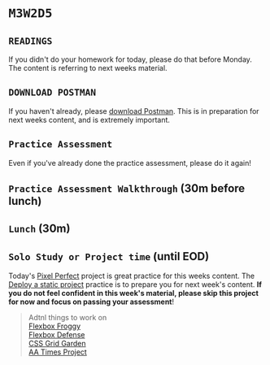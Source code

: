# `M3W2D5`

## `READINGS`

If you didn't do your homework for today, please do that before Monday. The content is referring to next weeks material.

## `DOWNLOAD POSTMAN`

If you haven't already, please [download Postman](https://open.appacademy.io/learn/js-py---pt-may-2022-online/week-14---css/download-postman). This is in preparation for next weeks content, and is extremely important.

## `Practice Assessment`

Even if you've already done the practice assessment, please do it again!

## `Practice Assessment Walkthrough` (30m before lunch)

## `Lunch` (30m)

## `Solo Study or Project time` (until EOD)

Today's [Pixel Perfect](https://open.appacademy.io/learn/js-py---pt-may-2022-online/week-14---css/pixel-perfect-clone-long-practice) project is great practice for this weeks content. The [Deploy a static project](https://open.appacademy.io/learn/js-py---pt-may-2022-online/week-14---css/solo-practice--deploy-a-static-project) practice is to prepare you for next week's content. **If you do not feel confident in this week's material, please skip this project for now and focus on passing your assessment**!

> Adtnl things to work on<br>
[Flexbox Froggy](https://flexboxfroggy.com/)<br>
[Flexbox Defense](http://www.flexboxdefense.com/)<br>
[CSS Grid Garden](http://cssgridgarden.com/)<br>
[AA Times Project](https://open.appacademy.io/learn/js-py---pt-may-2022-online/week-14---css/aa-times-long-practice)
